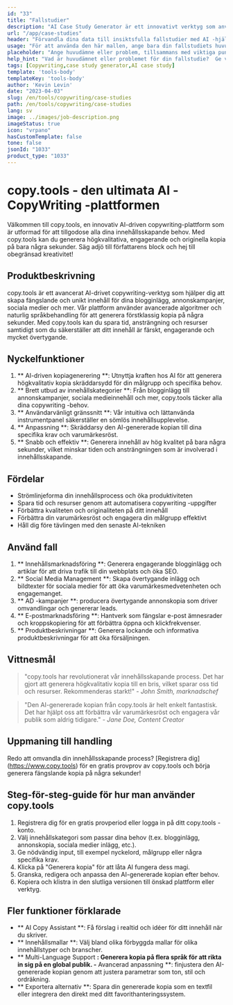 ```yaml
---
id: "33"
title: "Fallstudier"
description: "AI Case Study Generator är ett innovativt verktyg som använder konstgjord intelligens för att skapa övertygande fallstudier.  Detta kraftfulla verktyg hjälper dig att generera välstrukturerade, engagerande och informativa fallstudier baserat på dina tillhandahållna data och viktiga punkter, vilket sparar tid och ansträngning i processen."
url: "/app/case-studies"
header: "Förvandla dina data till insiktsfulla fallstudier med AI -hjälp."
usage: "För att använda den här mallen, ange bara din fallstudiets huvudämne, nyckelpunkter och all relevant data eller statistik.  Detta verktyg kommer sedan att generera en välstrukturerad, fängslande och informativ fallstudie baserad på din input."
placeholder: "Ange huvudämne eller problem, tillsammans med viktiga punkter och data du vill inkludera i din fallstudie, till exempel: \ n \ nmain Ämne: Förbättra kundtillfredsställelse i en butik \ n \ nkey -poäng: \ n \ n1.  Identifiera kundsmärtpunkter \ n2.  Implementering av effektiva lösningar \ n3.  Utvärdering av effekterna av förändringarna \ n \ ndata: Ökning i genomsnittlig kundnöjdhetsgradering från 3,5 till 4,2 \ n \ nkeywords: detaljhandel, kundnöjdhet, förbättring"
help_hint: "Vad är huvudämnet eller problemet för din fallstudie?  Ge viktiga punkter, data eller statistik du vill inkludera, och vi kommer att skapa en omfattande fallstudie baserad på din input."
tags: [Copywriting,case study generator,AI case study]
template: 'tools-body'
templateKey: 'tools-body'
author: 'Kevin Levin'
date: "2023-04-03"
slug: /en/tools/copywriting/case-studies
path: /en/tools/copywriting/case-studies
lang: sv
image: ../images/job-description.png
imageStatus: true
icon: "vrpano"
hasCustomTemplate: false
tone: false
jsonId: "1033"
product_type: "1033"
---
```

# copy.tools - den ultimata AI -CopyWriting -plattformen

Välkommen till copy.tools, en innovativ AI-driven copywriting-plattform som är utformad för att tillgodose alla dina innehållsskapande behov.  Med copy.tools kan du generera högkvalitativa, engagerande och originella kopia på bara några sekunder.  Säg adjö till författarens block och hej till obegränsad kreativitet!

## Produktbeskrivning

copy.tools är ett avancerat AI-drivet copywriting-verktyg som hjälper dig att skapa fängslande och unikt innehåll för dina blogginlägg, annonskampanjer, sociala medier och mer.  Vår plattform använder avancerade algoritmer och naturlig språkbehandling för att generera förstklassig kopia på några sekunder.  Med copy.tools kan du spara tid, ansträngning och resurser samtidigt som du säkerställer att ditt innehåll är färskt, engagerande och mycket övertygande.

## Nyckelfunktioner

1. ** AI-driven kopiagenerering **: Utnyttja kraften hos AI för att generera högkvalitativ kopia skräddarsydd för din målgrupp och specifika behov.
 2. ** Brett utbud av innehållskategorier **: Från blogginlägg till annonskampanjer, sociala medieinnehåll och mer, copy.tools täcker alla dina copywriting -behov.
 3. ** Användarvänligt gränssnitt **: Vår intuitiva och lättanvända instrumentpanel säkerställer en sömlös innehållsupplevelse.
 4. ** Anpassning **: Skräddarsy den AI-genererade kopian till dina specifika krav och varumärkesröst.
 5. ** Snabb och effektiv **: Generera innehåll av hög kvalitet på bara några sekunder, vilket minskar tiden och ansträngningen som är involverad i innehållsskapande.

## Fördelar

- Strömlinjeforma din innehållsprocess och öka produktiviteten
 - Spara tid och resurser genom att automatisera copywriting -uppgifter
 - Förbättra kvaliteten och originaliteten på ditt innehåll
 - Förbättra din varumärkesröst och engagera din målgrupp effektivt
 - Håll dig före tävlingen med den senaste AI-tekniken

## Använd fall

1. ** Innehållsmarknadsföring **: Generera engagerande blogginlägg och artiklar för att driva trafik till din webbplats och öka SEO.
 2. ** Social Media Management **: Skapa övertygande inlägg och bildtexter för sociala medier för att öka varumärkesmedvetenheten och engagemanget.
 3. ** AD -kampanjer **: producera övertygande annonskopia som driver omvandlingar och genererar leads.
 4. ** E-postmarknadsföring **: Hantverk som fängslar e-post ämnesrader och kroppskopiering för att förbättra öppna och klickfrekvenser.
 5. ** Produktbeskrivningar **: Generera lockande och informativa produktbeskrivningar för att öka försäljningen.

## Vittnesmål

> "copy.tools har revolutionerat vår innehållsskapande process. Det har gjort att generera högkvalitativ kopia till en bris, vilket sparar oss tid och resurser. Rekommenderas starkt!"  - _John Smith, marknadschef_

> "Den AI-genererade kopian från copy.tools är helt enkelt fantastisk. Det har hjälpt oss att förbättra vår varumärkesröst och engagera vår publik som aldrig tidigare."  - _Jane Doe, Content Creator_

## Uppmaning till handling

Redo att omvandla din innehållsskapande process?  [Registrera dig] (https://www.copy.tools) för en gratis provprov av copy.tools och börja generera fängslande kopia på några sekunder!

## Steg-för-steg-guide för hur man använder copy.tools

1. Registrera dig för en gratis provperiod eller logga in på ditt copy.tools -konto.
 2. Välj innehållskategori som passar dina behov (t.ex. blogginlägg, annonskopia, sociala medier inlägg, etc.).
 3. Ge nödvändig input, till exempel nyckelord, målgrupp eller några specifika krav.
 4. Klicka på "Generera kopia" för att låta AI fungera dess magi.
 5. Granska, redigera och anpassa den AI-genererade kopian efter behov.
 6. Kopiera och klistra in den slutliga versionen till önskad plattform eller verktyg.

## Fler funktioner förklarade

- ** AI Copy Assistant **: Få förslag i realtid och idéer för ditt innehåll när du skriver.
 - ** Innehållsmallar **: Välj bland olika förbyggda mallar för olika innehållstyper och branscher.
 - ** Multi-Language Support **: Generera kopia på flera språk för att rikta in sig på en global publik.
 -** Avancerad anpassning **: finjustera den AI-genererade kopian genom att justera parametrar som ton, stil och ordräkning.
 - ** Exportera alternativ **: Spara din genererade kopia som en textfil eller integrera den direkt med ditt favorithanteringssystem.
